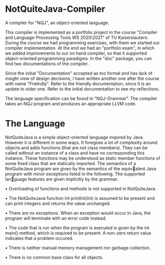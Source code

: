 # NotQuiteJava-Compiler
A compiler for "NQJ", an object-oriented language.

This compiler is implemented as a portfolio project in the course "Compiler and Language-Processing Tools WS 2020\2021" of TU Kaiserslautern.
During the course we had programming exercises, with them we started our compiler implementation. At the end we had an "portfolio exam", in which we added improvements to our on hand compiler, so that it supported object-oriented programming paradigms. In the "doc" package, you can find two documentations of the compiler. 

Since the initial "Documentation" accepted as too formal and has lack of insight view of design decisions, I have written another one after the course with name "Frielndly".
Refer to the friendly documentation, since it is an update to older one. Refer to the initial documentation to see my reflections.

The language specification can be found in "NQJ-Grammar". The compiler takes an NQJ program and produces an appropriate LLVM code. 


# The Language
NotQuiteJava is a simple object-oriented language inspired by Java. However it is
different in some ways. It foregoes a lot of complexity around objects and adds functions
(that are not class members). They can be called without an instance of a class and
have no corresponding this instance. These functions may be understood as static
member functions of some fixed class that are statically imported.
The semantics of a NotQuiteJava program are given by the semantics of the equivalent Java program with minor exceptions listed in the following. The supported language features are given implicitly by the grammar.

• Overloading of functions and methods is not supported in NotQuiteJava.

• The NotQuiteJava function int printInt(int) is assumed to be present and
can print integers and returns the value unchanged.

• There are no exceptions. When an exception would occur in Java, the program
will terminate with an error code instead.

• The code that is run when the program is executed is given by the int main()
method, which is required to be present. A non-zero return value indicates that
a problem occured.

• There is neither manual memory management nor garbage collection.

• There is no common base class for all objects.
